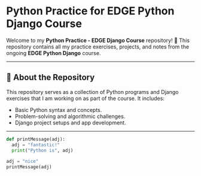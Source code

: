 # Python Practice for EDGE Python Django Course

Welcome to my **Python Practice - EDGE Django Course** repository! 🎉 This repository contains all my practice exercises, projects, and notes from the ongoing **EDGE Python Django** course. 

---

## 📖 About the Repository
This repository serves as a collection of Python programs and Django exercises that I am working on as part of the course. It includes:
- Basic Python syntax and concepts.
- Problem-solving and algorithmic challenges.
- Django project setups and app development.

---
```python
def printMessage(adj):
  adj = "fantastic!"
  print("Python is", adj)
  
adj = "nice"
printMessage(adj)
